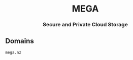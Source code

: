 <h1 align="center">MEGA</h1>
<h3 align="center">Secure and Private Cloud Storage</h3>

## Domains

```
mega.nz
```
